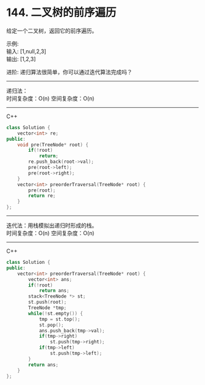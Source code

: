 # 144. 二叉树的前序遍历

给定一个二叉树，返回它的前序遍历。  

示例:  
输入: [1,null,2,3]  
输出: [1,2,3]  

进阶: 递归算法很简单，你可以通过迭代算法完成吗？  

---

递归法：  
时间复杂度：O(n) 空间复杂度：O(n)  

---

C++  

```cpp
class Solution {
    vector<int> re;
public:
    void pre(TreeNode* root) {
        if(!root) 
            return;
        re.push_back(root->val);
        pre(root->left);
        pre(root->right);
    }
    vector<int> preorderTraversal(TreeNode* root) {
        pre(root);
        return re;
    }
};
```

---

迭代法：用栈模拟出递归时形成的栈。  
时间复杂度：O(n) 空间复杂度：O(n)  

---

C++  

```cpp
class Solution {
public:
    vector<int> preorderTraversal(TreeNode* root) {
        vector<int> ans;
        if(!root)
            return ans;
        stack<TreeNode *> st;
        st.push(root);
        TreeNode *tmp;
        while(!st.empty()) {
            tmp = st.top();
            st.pop();
            ans.push_back(tmp->val);
            if(tmp->right)
                st.push(tmp->right);
            if(tmp->left)
                st.push(tmp->left);
        }
        return ans;
    }
};

```
